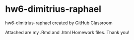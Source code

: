 # hw6-dimitrius-raphael
hw6-dimitrius-raphael created by GitHub Classroom

Attached are my .Rmd and .html Homework files. Thank you!
